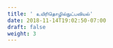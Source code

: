 ```yaml
---
title: ' உயிரிதொழில்நுட்பவியல்'
date: 2018-11-14T19:02:50-07:00
draft: false
weight: 3
---
```
















